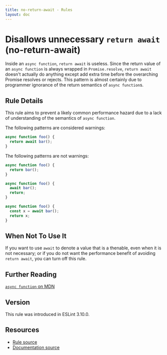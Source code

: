 ```yaml
---
title: no-return-await - Rules
layout: doc
---
```

<!-- Note: No pull requests accepted for this file. See README.md in the root directory for details. -->

# Disallows unnecessary `return await` (no-return-await)

Inside an `async function`, `return await` is useless. Since the return value of an `async function` is always wrapped in `Promise.resolve`, `return await` doesn't actually do anything except add extra time before the overarching Promise resolves or rejects. This pattern is almost certainly due to programmer ignorance of the return semantics of `async function`s.

## Rule Details

This rule aims to prevent a likely common performance hazard due to a lack of understanding of the semantics of `async function`.

The following patterns are considered warnings:

```js
async function foo() {
  return await bar();
}
```

The following patterns are not warnings:

```js
async function foo() {
  return bar();
}

async function foo() {
  await bar();
  return;
}

async function foo() {
  const x = await bar();
  return x;
}
```

## When Not To Use It

If you want to use `await` to denote a value that is a thenable, even when it is not necessary; or if you do not want the performance benefit of avoiding `return await`, you can turn off this rule.

## Further Reading

[`async function` on MDN](https://developer.mozilla.org/en-US/docs/Web/JavaScript/Reference/Statements/async_function)

## Version

This rule was introduced in ESLint 3.10.0.

## Resources

* [Rule source](https://github.com/eslint/eslint/tree/master/lib/rules/no-return-await.js)
* [Documentation source](https://github.com/eslint/eslint/tree/master/docs/rules/no-return-await.md)
